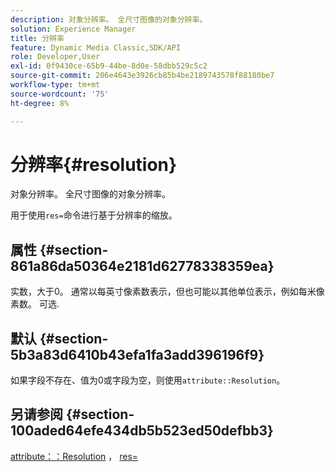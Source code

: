```yaml
---
description: 对象分辨率。 全尺寸图像的对象分辨率。
solution: Experience Manager
title: 分辨率
feature: Dynamic Media Classic,SDK/API
role: Developer,User
exl-id: 0f9430ce-65b9-44be-8d0e-58dbb529c5c2
source-git-commit: 206e4643e3926cb85b4be2189743578f88180be7
workflow-type: tm+mt
source-wordcount: '75'
ht-degree: 8%

---
```


# 分辨率{#resolution}

对象分辨率。 全尺寸图像的对象分辨率。

用于使用`res=`命令进行基于分辨率的缩放。

## 属性 {#section-861a86da50364e2181d62778338359ea}

实数，大于0。 通常以每英寸像素数表示，但也可能以其他单位表示，例如每米像素数。 可选.

## 默认 {#section-5b3a83d6410b43efa1fa3add396196f9}

如果字段不存在、值为0或字段为空，则使用`attribute::Resolution`。

## 另请参阅 {#section-100aded64efe434db5b523ed50defbb3}

[attribute：：Resolution](../../../../../../is-api/image-catalog/image-serving-api-ref/c-image-catalog-reference/c-attributes-reference/r-resolution.md#reference-2c066a2cc9b04b4ea0c8ae9476e853b4) ， [res=](../../../../../../is-api/http-ref/image-serving-api-ref/c-http-protocol-reference/c-command-reference/r-res.md#reference-3d6fe416801148dea0f786f2b5169e55)
